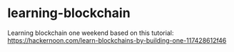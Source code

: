 # learning-blockchain
Learning blockchain one weekend based on this tutorial: https://hackernoon.com/learn-blockchains-by-building-one-117428612f46
